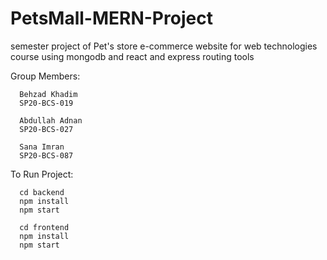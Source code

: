 # PetsMall-MERN-Project
semester project of Pet's store e-commerce website for web technologies course using mongodb and react and express routing tools

Group Members:
     
      Behzad Khadim 
      SP20-BCS-019
      
      Abdullah Adnan
      SP20-BCS-027
      
      Sana Imran
      SP20-BCS-087
      
To Run Project:
     
      cd backend
      npm install
      npm start
      
      cd frontend
      npm install
      npm start
